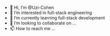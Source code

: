- 👋 Hi, I’m @Uzi-Cohen
- 👀 I’m interested in full-stack engineering
- 🌱 I’m currently learning full-stack development
- 💞️ I’m looking to collaborate on ...
- 📫 How to reach me ...

<!---
Uzi-Cohen/Uzi-Cohen is a ✨ special ✨ repository because its `README.md` (this file) appears on your GitHub profile.
You can click the Preview link to take a look at your changes.
--->
